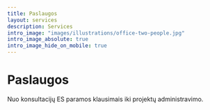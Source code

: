```yaml
---
title: Paslaugos
layout: services
description: Services
intro_image: "images/illustrations/office-two-people.jpg"
intro_image_absolute: true
intro_image_hide_on_mobile: true
---
```


# Paslaugos

Nuo konsultacijų ES paramos klausimais iki projektų administravimo.